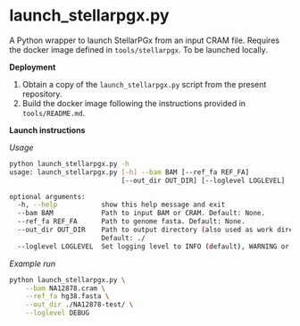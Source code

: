 # launch_stellarpgx.py

A Python wrapper to launch StellarPGx from an input CRAM file. Requires the docker image defined in `tools/stellarpgx`. To be launched locally.

**Deployment**

1. Obtain a copy of the `launch_stellarpgx.py` script from the present repository.
2. Build the docker image following the instructions provided in `tools/README.md`.

**Launch instructions**

*Usage*

```bash
python launch_stellarpgx.py -h
usage: launch_stellarpgx.py [-h] --bam BAM [--ref_fa REF_FA]
                            [--out_dir OUT_DIR] [--loglevel LOGLEVEL]

optional arguments:
  -h, --help           show this help message and exit
  --bam BAM            Path to input BAM or CRAM. Default: None.
  --ref_fa REF_FA      Path to genome fasta. Default: None.
  --out_dir OUT_DIR    Path to output directory (also used as work directory).
                       Default: ./
  --loglevel LOGLEVEL  Set logging level to INFO (default), WARNING or DEBUG.
```

*Example run*

```bash
python launch_stellarpgx.py \
    --bam NA12878.cram \
    --ref_fa hg38.fasta \
    --out_dir ./NA12878-test/ \
    --loglevel DEBUG
```